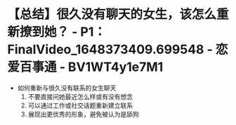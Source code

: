 # 【总结】很久没有聊天的女生，该怎么重新撩到她？ - P1：FinalVideo_1648373409.699548 - 恋爱百事通 - BV1WT4y1e7M1

-   如何重新与很久没有联系的女生聊天
    1.  不要直接问她最近怎么样或有没有想念
    2.  可以通过工作或社交话题重新建立联系
    3.  展现出更优秀的形象，避免被认为是舔狗
